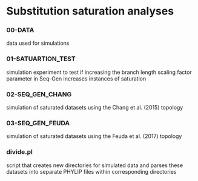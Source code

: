 # Substitution saturation analyses

### 00-DATA
data used for simulations

### 01-SATUARTION_TEST
simulation experiment to test if increasing the branch length scaling factor parameter in Seq-Gen increases instances of saturation

### 02-SEQ_GEN_CHANG
simulation of saturated datasets using the Chang et al. (2015) topology

### 03-SEQ_GEN_FEUDA
simulation of saturated datasets using the Feuda et al. (2017) topology

### divide.pl
script that creates new directories for simulated data and parses these datasets into separate PHYLIP files within corresponding directories
